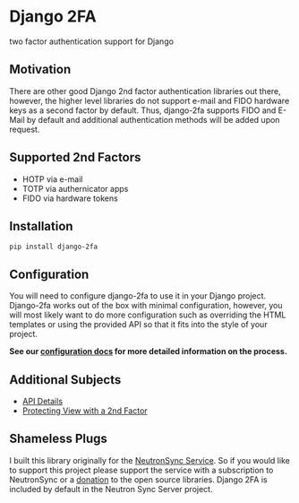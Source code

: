 # Django 2FA

two factor authentication support for Django

## Motivation

There are other good Django 2nd factor authentication libraries out there, however, the higher level libraries do not support e-mail and FIDO hardware keys as a second factor by default. Thus, django-2fa supports FIDO and E-Mail by default and additional authentication methods will be added upon request.

## Supported 2nd Factors

- HOTP via e-mail
- TOTP via authernicator apps
- FIDO via hardware tokens

## Installation

`pip install django-2fa`

## Configuration

You will need to configure django-2fa to use it in your Django project. Django-2fa works out of the box with minimal configuration, however, you will most likely want to do more configuration such as overriding the HTML templates or using the provided API so that it fits into the style of your project.

**See our [configuration docs](https://github.com/neutron-sync/django-2fa/blob/main/docs/config.md) for more detailed information on the process.**

## Additional Subjects

- [API Details](https://github.com/neutron-sync/django-2fa/blob/main/docs/api.md)
- [Protecting View with a 2nd Factor](https://github.com/neutron-sync/django-2fa/blob/main/docs/protecting-views.md)

## Shameless Plugs

I built this library originally for the [NeutronSync Service](https://www.neutronsync.com/). So if you would like to support this project please support the service with a subscription to NeutronSync or a [donation](https://github.com/sponsors/neutron-sync) to the open source libraries. Django 2FA is included by default in the Neutron Sync Server project.
